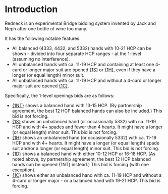 # <a name="Introduction"> Introduction

Redneck is an experimental Bridge bidding system invented by Jack and Neph after one bottle of wine too many.

It has the following notable features:

- All balanced (4333, 4432, and 5332) hands with 10-21 HCP can be shown - divided into four separate HCP ranges - at the 1-level (assuming no interference).
- All unbalanced hands with ca. 11-19 HCP and containing at least one 4-card or longer major suit are opened [{1S}](#-1s-opening) or [{1H}](#-1h-opening), even if they have a longer (or equal length) minor suit.
- All unbalanced hands with ca. 11-19 HCP and without a 4-card or longer major suit are opened [{1C}](#-1c-opening).

Specifically, the 1-level openings bids are as follows:

- [{1NT}](#-1nt-opening) shows a balanced hand with 13-15 HCP. (By partnership agreement, the best 12 HCP balanced hands can also be included.) This bid is not forcing.
- [{1S}](#-1s-opening) shows an unbalanced hand (or occasionally 5332) with ca. 11-19 HCP and with 4+ spades and fewer than 4 hearts. It might have a longer (or equal length) minor suit. This bid is not forcing.
- [{1H}](#-1h-opening) shows an unbalanced hand (or occasionally 5332) with ca. 11-19 HCP and with 4+ hearts. It might have a longer (or equal length) spade suit and/or a longer (or equal length) minor suit. This bid is not forcing.
- [{1D}](#-1d-opening) shows a balanced hand with either 10-12 HCP or 16-18 HCP. (As noted above, by partnership agreement, the best 12 HCP balanced hands can be opened {1NT} instead.) This bid is forcing (with one exception).
- [{1C}](#-1c-opening) shows either an unbalanced hand with ca. 11-19 HCP and without a 4-card or longer major - or a balanced hand with 19-21 HCP. This bid is forcing.
